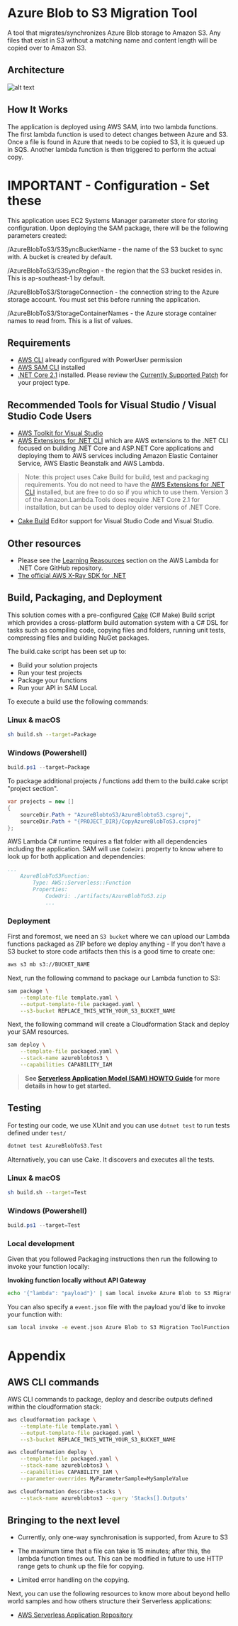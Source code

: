 # Azure Blob to S3 Migration Tool

A tool that migrates/synchronizes Azure Blob storage to Amazon S3. Any files that exist in S3 without a matching name and content length will be copied over to Amazon S3.

## Architecture

![alt text](diagram.png "Diagram")

## How It Works

The application is deployed using AWS SAM, into two lambda functions. The first lambda function is used to detect changes between Azure and S3. Once a file is found in Azure that needs to be copied to S3, it is queued up in SQS. Another lambda function is then triggered to perform the actual copy.

# IMPORTANT - Configuration - Set these

This application uses EC2 Systems Manager parameter store for storing configuration. Upon deploying the SAM package, there will be the following parameters created:

/AzureBlobToS3/S3SyncBucketName - the name of the S3 bucket to sync with. A bucket is created by default.

/AzureBlobToS3/S3SyncRegion - the region that the S3 bucket resides in. This is ap-southeast-1 by default.

/AzureBlobToS3/StorageConnection - the connection string to the Azure storage account. You must set this before running the application.

/AzureBlobToS3/StorageContainerNames - the Azure storage container names to read from. This is a list of values.

## Requirements

* [AWS CLI](https://aws.amazon.com/cli/) already configured with PowerUser permission
* [AWS SAM CLI](https://github.com/awslabs/aws-sam-local) installed
* [.NET Core 2.1](https://www.microsoft.com/net/download/) installed. Please review the [Currently Supported Patch](https://github.com/aws/aws-lambda-dotnet#version-status) for your project type.


## Recommended Tools for Visual Studio / Visual Studio Code Users

* [AWS Toolkit for Visual Studio](https://aws.amazon.com/visualstudio/)
* [AWS Extensions for .NET CLI](https://github.com/aws/aws-extensions-for-dotnet-cli) which are AWS extensions to the .NET CLI focused on building .NET Core and ASP.NET Core applications and deploying them to AWS services including Amazon Elastic Container Service, AWS Elastic Beanstalk and AWS Lambda.

> Note: this project uses Cake Build for build, test and packaging requirements. You do not need to have the [AWS Extensions for .NET CLI](https://github.com/aws/aws-extensions-for-dotnet-cli) installed, but are free to do so if you which to use them. Version 3 of the Amazon.Lambda.Tools does require .NET Core 2.1 for installation, but can be used to deploy older versions of .NET Core.

* [Cake Build](https://cakebuild.net/docs/editors/) Editor support for Visual Studio Code and Visual Studio.

## Other resources

* Please see the [Learning Reasources](https://github.com/aws/aws-lambda-dotnet#learning-resources) section on the AWS Lambda for .NET Core GitHub repository.
* [The official AWS X-Ray SDK for .NET](https://github.com/aws/aws-xray-sdk-dotnet)

## Build, Packaging, and Deployment
This solution comes with a pre-configured [Cake](https://cakebuild.net/)  (C# Make) Build script which provides a cross-platform build automation system with a C# DSL for tasks such as compiling code, copying files and folders, running unit tests, compressing files and building NuGet packages.

The build.cake script has been set up to:

* Build your solution projects
* Run your test projects
* Package your functions
* Run your API in SAM Local.

To execute a build use the following commands:

### Linux & macOS

```bash
sh build.sh --target=Package
```

### Windows (Powershell)

```powershell
build.ps1 --target=Package
```

To package additional projects / functions add them to the build.cake script "project section".

```csharp
var projects = new []
{
    sourceDir.Path + "AzureBlobtoS3/AzureBlobtoS3.csproj",
    sourceDir.Path + "{PROJECT_DIR}/CopyAzureBlobToS3.csproj"
};
```

AWS Lambda C# runtime requires a flat folder with all dependencies including the application. SAM will use `CodeUri` property to know where to look up for both application and dependencies:

```yaml
...
    AzureBlobToS3Function:
        Type: AWS::Serverless::Function
        Properties:
            CodeUri: ./artifacts/AzureBlobToS3.zip
            ...
```

### Deployment

First and foremost, we need an `S3 bucket` where we can upload our Lambda functions packaged as ZIP before we deploy anything - If you don't have a S3 bucket to store code artifacts then this is a good time to create one:

```bash
aws s3 mb s3://BUCKET_NAME
```

Next, run the following command to package our Lambda function to S3:

```bash
sam package \
    --template-file template.yaml \
    --output-template-file packaged.yaml \
    --s3-bucket REPLACE_THIS_WITH_YOUR_S3_BUCKET_NAME
```

Next, the following command will create a Cloudformation Stack and deploy your SAM resources.

```bash
sam deploy \
    --template-file packaged.yaml \
    --stack-name azureblobtos3 \
    --capabilities CAPABILITY_IAM
```

> **See [Serverless Application Model (SAM) HOWTO Guide](https://github.com/awslabs/serverless-application-model/blob/master/HOWTO.md) for more details in how to get started.**



## Testing

For testing our code, we use XUnit and you can use `dotnet test` to run tests defined under `test/`

```bash
dotnet test AzureBlobToS3.Test
```

Alternatively, you can use Cake. It discovers and executes all the tests.

### Linux & macOS

```bash
sh build.sh --target=Test
```

### Windows (Powershell)

```powershell
build.ps1 --target=Test
```

### Local development

Given that you followed Packaging instructions then run the following to invoke your function locally:


**Invoking function locally without API Gateway**

```bash
echo '{"lambda": "payload"}' | sam local invoke Azure Blob to S3 Migration ToolFunction
```

You can also specify a `event.json` file with the payload you'd like to invoke your function with:

```bash
sam local invoke -e event.json Azure Blob to S3 Migration ToolFunction
```


# Appendix

## AWS CLI commands

AWS CLI commands to package, deploy and describe outputs defined within the cloudformation stack:

```bash
aws cloudformation package \
    --template-file template.yaml \
    --output-template-file packaged.yaml \
    --s3-bucket REPLACE_THIS_WITH_YOUR_S3_BUCKET_NAME

aws cloudformation deploy \
    --template-file packaged.yaml \
    --stack-name azureblobtos3 \
    --capabilities CAPABILITY_IAM \
    --parameter-overrides MyParameterSample=MySampleValue

aws cloudformation describe-stacks \
    --stack-name azureblobtos3 --query 'Stacks[].Outputs'
```

## Bringing to the next level

* Currently, only one-way synchronisation is supported, from Azure to S3

* The maximum time that a file can take is 15 minutes; after this, the lambda function times out. This can be modified in future to use HTTP range gets to chunk up the file for copying.

* Limited error handling on the copying.

Next, you can use the following resources to know more about beyond hello world samples and how others structure their Serverless applications:

* [AWS Serverless Application Repository](https://aws.amazon.com/serverless/serverlessrepo/)